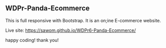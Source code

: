## WDPr-Panda-Ecommerce
This is full responsive with Bootstrap. It is an on;ine E-commerce website.

Live site:  https://sawom.github.io/WDPr6-Panda-Ecommerce/

happy coding!
thank you!
